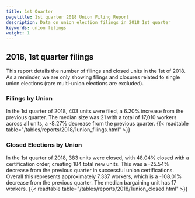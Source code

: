 ```yaml
---
title: 1st Quarter 
pagetitle: 1st quarter 2018 Union Filing Report
description: Data on union election filings in 2018 1st quarter 
keywords: union filings
weight: 1
---
```


## 2018, 1st quarter filings

This report details the number of filings and closed units in the 1st of 2018. As a reminder, we are only showing filings and closures related to single union elections (rare multi-union elections are excluded).

### Filings by Union
In the 1st quarter of 2018, 403 units were filed, a 6.20% increase from the previous quarter. The median size was 21 with a total of 17,010 workers across all units, a -8.27% decrease from the previous quarter.
{{< readtable table="/tables/reports/2018/1union_filings.html" >}}

### Closed Elections by Union
In the 1st quarter of 2018, 383 units were closed, with 48.04% closed with a certification order, creating 184 total new units. This was a -25.54% decrease from the previous quarter in successful union certifications. Overall this represents approximately 7,337 workers, which is a -108.01% decrease from the previous quarter. The median bargaining unit has 17 workers.
{{< readtable table="/tables/reports/2018/1union_closed.html" >}}
